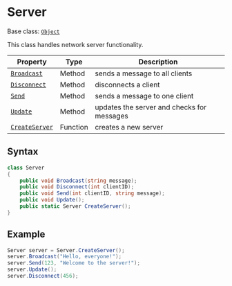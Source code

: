 # Server

Base class: [`Object`](Object.md)

This class handles network server functionality.

| Property | Type | Description |
|---|---|---|
| [`Broadcast`](Server_Broadcast.md) | Method | sends a message to all clients |
| [`Disconnect`](Server_Disconnect.md) | Method | disconnects a client |
| [`Send`](Server_Send.md) | Method | sends a message to one client |
| [`Update`](Server_Update.md) | Method | updates the server and checks for messages |
| [`CreateServer`](CreateServer.md) | Function | creates a new server |

## Syntax

```csharp
class Server
{
    public void Broadcast(string message);
    public void Disconnect(int clientID);
    public void Send(int clientID, string message);
    public void Update();
    public static Server CreateServer();
}
```

## Example

```csharp
Server server = Server.CreateServer();
server.Broadcast("Hello, everyone!");
server.Send(123, "Welcome to the server!");
server.Update();
server.Disconnect(456);
```